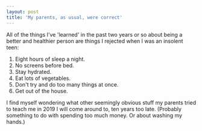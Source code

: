 ```yaml
---
layout: post
title: 'My parents, as usual, were correct'
---
```

All of the things I've 'learned' in the past two years or so about being a better and healthier person are things I rejected when I was an insolent teen:

1. Eight hours of sleep a night.
2. No screens before bed.
3. Stay hydrated.
4. Eat lots of vegetables.
5. Don't try and do too many things at once.
6. Get out of the house.

I find myself wondering what other seemingly obvious stuff my parents tried to teach me in 2019 I will come around to, ten years too late.  (Probably something   to do with spending too much money.  Or about washing my hands.)

